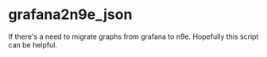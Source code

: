 # grafana2n9e_json
If there's a need to migrate graphs from grafana to n9e. Hopefully this script can be helpful.
